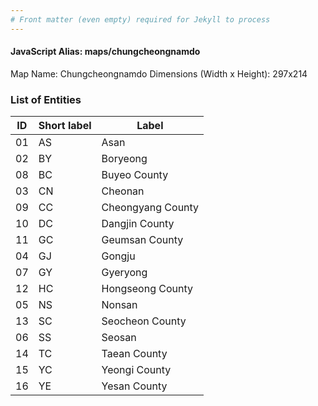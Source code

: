 ```yaml
---
# Front matter (even empty) required for Jekyll to process
---
```


#### JavaScript Alias: maps/chungcheongnamdo

Map Name: Chungcheongnamdo
Dimensions (Width x Height): 297x214





### List of Entities

ID | Short label | Label
---|---|---|
01|AS|Asan
02|BY|Boryeong
08|BC|Buyeo County
03|CN|Cheonan
09|CC|Cheongyang County
10|DC|Dangjin County
11|GC|Geumsan County
04|GJ|Gongju
07|GY|Gyeryong
12|HC|Hongseong County
05|NS|Nonsan
13|SC|Seocheon County
06|SS|Seosan
14|TC|Taean County
15|YC|Yeongi County
16|YE|Yesan County

